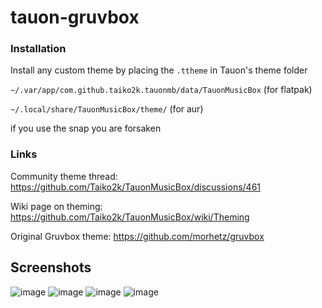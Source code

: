 # tauon-gruvbox
### Installation


Install any custom theme by placing the `.ttheme` in Tauon's theme folder

`~/.var/app/com.github.taiko2k.tauonmb/data/TauonMusicBox` (for flatpak)

`~/.local/share/TauonMusicBox/theme/` (for aur)

if you use the snap you are forsaken


### Links


Community theme thread:
https://github.com/Taiko2k/TauonMusicBox/discussions/461

Wiki page on theming:
https://github.com/Taiko2k/TauonMusicBox/wiki/Theming

Original Gruvbox theme:
https://github.com/morhetz/gruvbox

## Screenshots
![image](https://user-images.githubusercontent.com/87790164/129791516-34dd2a7f-7152-4502-8777-f594644fc677.png)
![image](https://user-images.githubusercontent.com/87790164/129791573-5a340f65-8f6d-40f7-91fe-1e02406e78aa.png)
![image](https://user-images.githubusercontent.com/87790164/129791764-7f780ca3-e800-40f7-9a4e-4406f3ac0b51.png)
![image](https://user-images.githubusercontent.com/87790164/129791905-f524c2d5-696c-466b-a460-81d9beb9931f.png)


